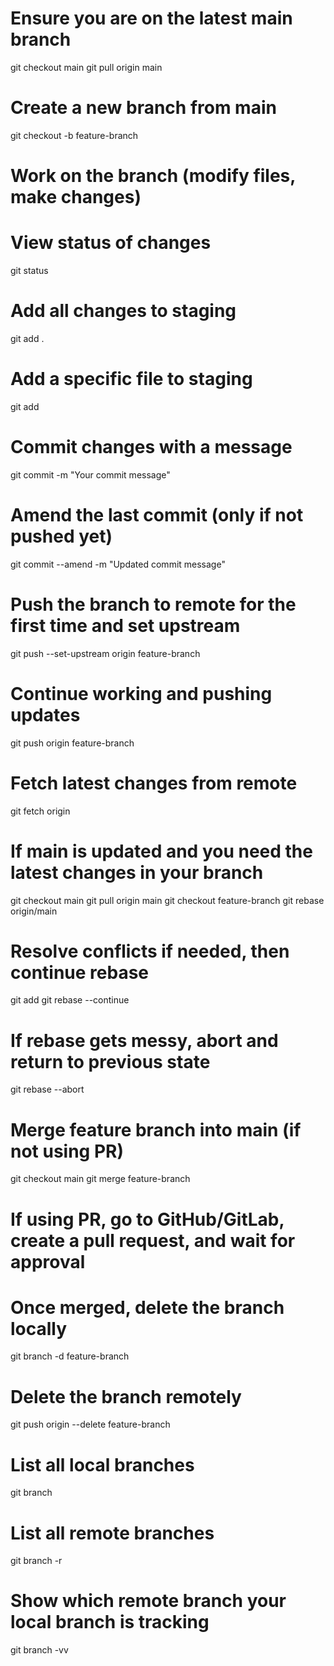 # Ensure you are on the latest main branch
git checkout main
git pull origin main

# Create a new branch from main
git checkout -b feature-branch

# Work on the branch (modify files, make changes)

# View status of changes
git status

# Add all changes to staging
git add .

# Add a specific file to staging
git add <file-name>

# Commit changes with a message
git commit -m "Your commit message"

# Amend the last commit (only if not pushed yet)
git commit --amend -m "Updated commit message"

# Push the branch to remote for the first time and set upstream
git push --set-upstream origin feature-branch

# Continue working and pushing updates
git push origin feature-branch

# Fetch latest changes from remote
git fetch origin

# If main is updated and you need the latest changes in your branch
git checkout main
git pull origin main
git checkout feature-branch
git rebase origin/main

# Resolve conflicts if needed, then continue rebase
git add <resolved-file>
git rebase --continue

# If rebase gets messy, abort and return to previous state
git rebase --abort

# Merge feature branch into main (if not using PR)
git checkout main
git merge feature-branch

# If using PR, go to GitHub/GitLab, create a pull request, and wait for approval

# Once merged, delete the branch locally
git branch -d feature-branch

# Delete the branch remotely
git push origin --delete feature-branch

# List all local branches
git branch

# List all remote branches
git branch -r

# Show which remote branch your local branch is tracking
git branch -vv